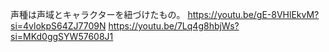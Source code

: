 声種は声域とキャラクターを紐づけたもの。
https://youtu.be/gE-8VHlEkvM?si=4vlokpS64ZJ7709N
https://youtu.be/7Lq4g8hbjWs?si=MKd0ggSYW57608J1
